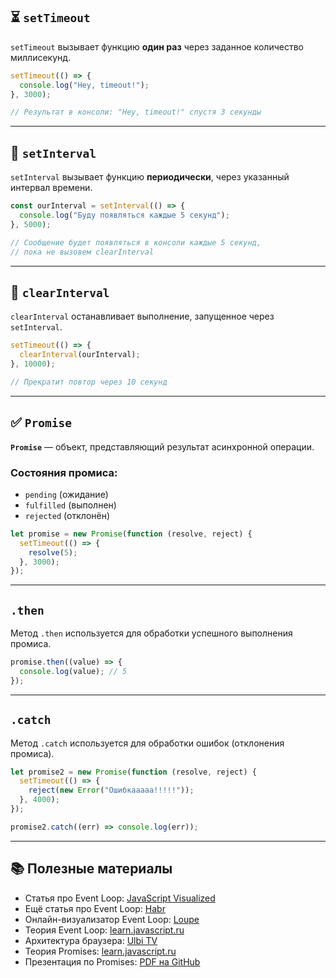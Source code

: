## ⏳ `setTimeout`

`setTimeout` вызывает функцию **один раз** через заданное количество миллисекунд.

```js
setTimeout(() => {
  console.log("Hey, timeout!");
}, 3000);

// Результат в консоли: "Hey, timeout!" спустя 3 секунды
```

___

## 🔁 `setInterval`

`setInterval` вызывает функцию **периодически**, через указанный интервал времени.

```js
const ourInterval = setInterval(() => {
  console.log("Буду появляться каждые 5 секунд");
}, 5000);

// Сообщение будет появляться в консоли каждые 5 секунд,
// пока не вызовем clearInterval
```

___

## 🛑 `clearInterval`

`clearInterval` останавливает выполнение, запущенное через `setInterval`.

```js
setTimeout(() => {
  clearInterval(ourInterval);
}, 10000);

// Прекратит повтор через 10 секунд
```

___

## ✅ `Promise`

**`Promise`** — объект, представляющий результат асинхронной операции.

### Состояния промиса:

-   `pending` (ожидание)
-   `fulfilled` (выполнен)
-   `rejected` (отклонён)

```js
let promise = new Promise(function (resolve, reject) {
  setTimeout(() => {
    resolve(5);
  }, 3000);
});
```

___

## `.then`

Метод `.then` используется для обработки успешного выполнения промиса.

```js
promise.then((value) => {
  console.log(value); // 5
});
```

___

## `.catch`

Метод `.catch` используется для обработки ошибок (отклонения промиса).

```js
let promise2 = new Promise(function (resolve, reject) {
  setTimeout(() => {
    reject(new Error("Ошибкааааа!!!!!"));
  }, 4000);
});

promise2.catch((err) => console.log(err));
```

___

## 📚 Полезные материалы

-   Статья про Event Loop: [JavaScript Visualized](https://dev.to/lydiahallie/javascript-visualized-event-loop-3dif)
-   Ещё статья про Event Loop: [Habr](https://habr.com/ru/articles/461401/)
-   Онлайн-визуализатор Event Loop: [Loupe](http://latentflip.com/loupe/?code=!!!PGJ1dHRvbj5DbGljayBtZSE8L2J1dHRvbj4%3D)
-   Теория Event Loop: [learn.javascript.ru](https://learn.javascript.ru/event-loop)
-   Архитектура браузера: [Ulbi TV](https://www.youtube.com/watch?v=zDlg64fsQow)
-   Теория Promises: [learn.javascript.ru](https://learn.javascript.ru/promise-basics)
-   Презентация по Promises: [PDF на GitHub](https://github.com/ait-tr/cohort24/blob/main/front_end/lesson_13/promise.pdf)
